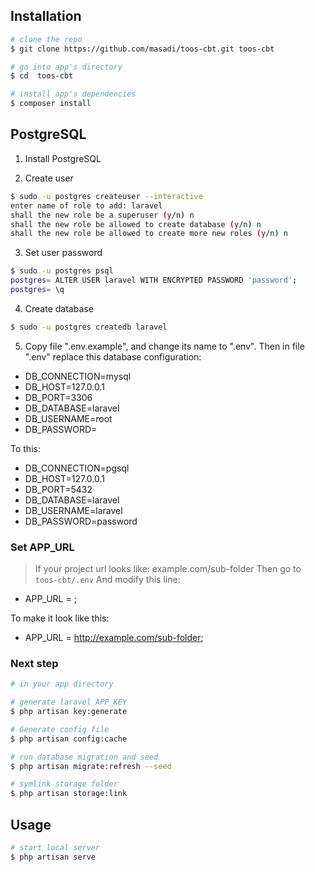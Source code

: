 ## Installation

``` bash
# clone the repo
$ git clone https://github.com/masadi/toos-cbt.git toos-cbt

# go into app's directory
$ cd  toos-cbt

# install app's dependencies
$ composer install

```

## PostgreSQL

1. Install PostgreSQL

2. Create user
``` bash
$ sudo -u postgres createuser --interactive
enter name of role to add: laravel
shall the new role be a superuser (y/n) n
shall the new role be allowed to create database (y/n) n
shall the new role be allowed to create more new roles (y/n) n
```
3. Set user password
``` bash
$ sudo -u postgres psql
postgres= ALTER USER laravel WITH ENCRYPTED PASSWORD 'password';
postgres= \q
```
4. Create database
``` bash
$ sudo -u postgres createdb laravel
```
5. Copy file ".env.example", and change its name to ".env".
Then in file ".env" replace this database configuration:

* DB_CONNECTION=mysql
* DB_HOST=127.0.0.1
* DB_PORT=3306
* DB_DATABASE=laravel
* DB_USERNAME=root
* DB_PASSWORD=

To this:

* DB_CONNECTION=pgsql
* DB_HOST=127.0.0.1
* DB_PORT=5432
* DB_DATABASE=laravel
* DB_USERNAME=laravel
* DB_PASSWORD=password

### Set APP_URL

> If your project url looks like: example.com/sub-folder 
Then go to `toos-cbt/.env`
And modify this line:

* APP_URL = ;

To make it look like this:

* APP_URL = http://example.com/sub-folder;


### Next step

``` bash
# in your app directory

# generate laravel APP_KEY
$ php artisan key:generate

# Generate config file
$ php artisan config:cache

# run database migration and seed
$ php artisan migrate:refresh --seed

# symlink storage folder
$ php artisan storage:link
```

## Usage

``` bash
# start local server
$ php artisan serve
